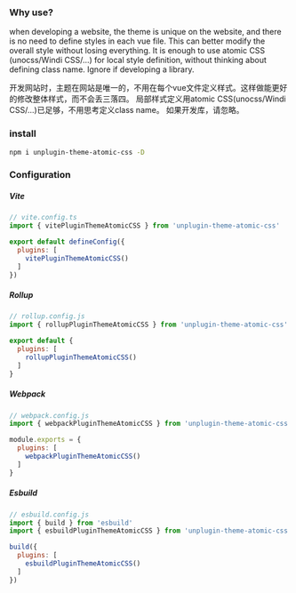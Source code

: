 ### Why use?
when developing a website, the theme is unique on the website, and there is no need to define styles in each vue file. This can better modify the overall style without losing everything.
It is enough to use atomic CSS (unocss/Windi CSS/...) for local style definition, without thinking about defining class name.
Ignore if developing a library.

开发网站时，主题在网站是唯一的，不用在每个vue文件定义样式。这样做能更好的修改整体样式，而不会丢三落四。
局部样式定义用atomic CSS(unocss/Windi CSS/...)已足够，不用思考定义class name。
如果开发库，请忽略。

### install
```bash
npm i unplugin-theme-atomic-css -D
```

### Configuration
##### Vite
```javascript
// vite.config.ts
import { vitePluginThemeAtomicCSS } from 'unplugin-theme-atomic-css'

export default defineConfig({
  plugins: [
    vitePluginThemeAtomicCSS()
  ]
})
```
##### Rollup
```javascript
// rollup.config.js
import { rollupPluginThemeAtomicCSS } from 'unplugin-theme-atomic-css'

export default {
  plugins: [
    rollupPluginThemeAtomicCSS()
  ]
}
```

##### Webpack
```javascript
// webpack.config.js
import { webpackPluginThemeAtomicCSS } from 'unplugin-theme-atomic-css'

module.exports = {
  plugins: [
    webpackPluginThemeAtomicCSS()
  ]
}
```

##### Esbuild
```javascript
// esbuild.config.js
import { build } from 'esbuild'
import { esbuildPluginThemeAtomicCSS } from 'unplugin-theme-atomic-css'

build({
  plugins: [
    esbuildPluginThemeAtomicCSS()
  ]
})
```
